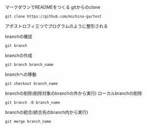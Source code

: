  マークダウンでREADMEをつくる
gitからのclone
```
git clone https://github.com/michina-ga/test
```
アポストロフィ三つでプログラムのように整形される

branchの確認
```
git branch
```

branchの作成
```
git branch branch_name
```

branchへの移動
```
git checkout branch_name
```

branchの削除(削除対象のbranchの外から実行)
ローカルbranchの削除
```
git branch -D branch_name
```

branchの統合(統合先のbranch内から実行)
```
git merge branch_name
```
